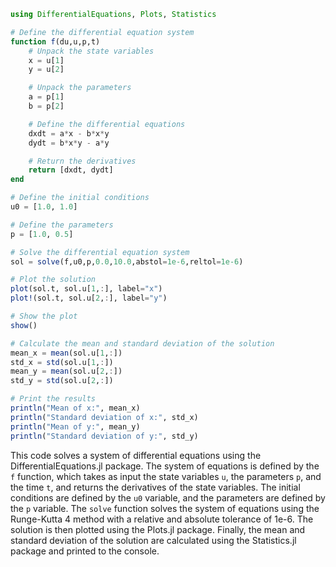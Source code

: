 ```julia
using DifferentialEquations, Plots, Statistics

# Define the differential equation system
function f(du,u,p,t)
    # Unpack the state variables
    x = u[1]
    y = u[2]

    # Unpack the parameters
    a = p[1]
    b = p[2]

    # Define the differential equations
    dxdt = a*x - b*x*y
    dydt = b*x*y - a*y

    # Return the derivatives
    return [dxdt, dydt]
end

# Define the initial conditions
u0 = [1.0, 1.0]

# Define the parameters
p = [1.0, 0.5]

# Solve the differential equation system
sol = solve(f,u0,p,0.0,10.0,abstol=1e-6,reltol=1e-6)

# Plot the solution
plot(sol.t, sol.u[1,:], label="x")
plot!(sol.t, sol.u[2,:], label="y")

# Show the plot
show()

# Calculate the mean and standard deviation of the solution
mean_x = mean(sol.u[1,:])
std_x = std(sol.u[1,:])
mean_y = mean(sol.u[2,:])
std_y = std(sol.u[2,:])

# Print the results
println("Mean of x:", mean_x)
println("Standard deviation of x:", std_x)
println("Mean of y:", mean_y)
println("Standard deviation of y:", std_y)
```

This code solves a system of differential equations using the DifferentialEquations.jl package. The system of equations is defined by the `f` function, which takes as input the state variables `u`, the parameters `p`, and the time `t`, and returns the derivatives of the state variables. The initial conditions are defined by the `u0` variable, and the parameters are defined by the `p` variable. The `solve` function solves the system of equations using the Runge-Kutta 4 method with a relative and absolute tolerance of 1e-6. The solution is then plotted using the Plots.jl package. Finally, the mean and standard deviation of the solution are calculated using the Statistics.jl package and printed to the console.